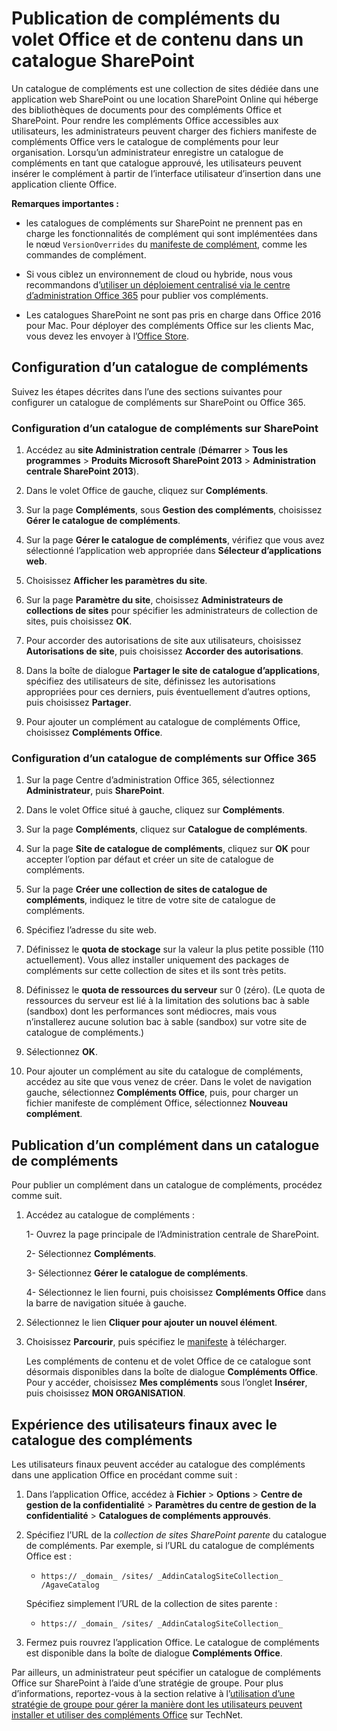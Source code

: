 # <a name="publish-task-pane-and-content-add-ins-to-a-sharepoint-catalog"></a>Publication de compléments du volet Office et de contenu dans un catalogue SharePoint

Un catalogue de compléments est une collection de sites dédiée dans une application web SharePoint ou une location SharePoint Online qui héberge des bibliothèques de documents pour des compléments Office et SharePoint. Pour rendre les compléments Office accessibles aux utilisateurs, les administrateurs peuvent charger des fichiers manifeste de compléments Office vers le catalogue de compléments pour leur organisation. Lorsqu’un administrateur enregistre un catalogue de compléments en tant que catalogue approuvé, les utilisateurs peuvent insérer le complément à partir de l’interface utilisateur d’insertion dans une application cliente Office.

**Remarques importantes :** 

- les catalogues de compléments sur SharePoint ne prennent pas en charge les fonctionnalités de complément qui sont implémentées dans le nœud `VersionOverrides` du [manifeste de complément](../overview/add-in-manifests.md), comme les commandes de complément.

- Si vous ciblez un environnement de cloud ou hybride, nous vous recommandons d’[utiliser un déploiement centralisé via le centre d’administration Office 365](publish/centralized-deployment.md) pour publier vos compléments.

- Les catalogues SharePoint ne sont pas pris en charge dans Office 2016 pour Mac. Pour déployer des compléments Office sur les clients Mac, vous devez les envoyer à l’[Office Store](http://msdn.microsoft.com/library/ff075782-1303-4517-91cc-b3d730e9b9ae%28Office.15%29.aspx).   

## <a name="set-up-an-add-in-catalog"></a>Configuration d’un catalogue de compléments

Suivez les étapes décrites dans l’une des sections suivantes pour configurer un catalogue de compléments sur SharePoint ou Office 365.

### <a name="to-set-up-an-add-in-catalog-on-sharepoint"></a>Configuration d’un catalogue de compléments sur SharePoint

1. Accédez au **site Administration centrale** (**Démarrer** > **Tous les programmes** > **Produits Microsoft SharePoint 2013** > **Administration centrale SharePoint 2013**).
    
2. Dans le volet Office de gauche, cliquez sur  **Compléments**.
    
3. Sur la page  **Compléments**, sous  **Gestion des compléments**, choisissez  **Gérer le catalogue de compléments**.
    
4. Sur la page  **Gérer le catalogue de compléments**, vérifiez que vous avez sélectionné l’application web appropriée dans  **Sélecteur d’applications web**.
    
5. Choisissez  **Afficher les paramètres du site**.
    
6. Sur la page  **Paramètre du site**, choisissez  **Administrateurs de collections de sites** pour spécifier les administrateurs de collection de sites, puis choisissez **OK**.
    
7. Pour accorder des autorisations de site aux utilisateurs, choisissez  **Autorisations de site**, puis choisissez  **Accorder des autorisations**.
    
8. Dans la boîte de dialogue  **Partager le site de catalogue d’applications**, spécifiez des utilisateurs de site, définissez les autorisations appropriées pour ces derniers, puis éventuellement d’autres options, puis choisissez  **Partager**.
    
9. Pour ajouter un complément au catalogue de compléments Office, choisissez **Compléments Office**.

### <a name="to-set-up-an-add-in-catalog-on-office-365"></a>Configuration d’un catalogue de compléments sur Office 365

1. Sur la page Centre d’administration Office 365, sélectionnez **Administrateur**, puis **SharePoint**.
    
2. Dans le volet Office situé à gauche, cliquez sur  **Compléments**.
    
3. Sur la page  **Compléments**, cliquez sur  **Catalogue de compléments**.
    
4. Sur la page  **Site de catalogue de compléments**, cliquez sur  **OK** pour accepter l’option par défaut et créer un site de catalogue de compléments.
    
5. Sur la page  **Créer une collection de sites de catalogue de compléments**, indiquez le titre de votre site de catalogue de compléments.
    
6. Spécifiez l’adresse du site web.
    
7. Définissez le **quota de stockage** sur la valeur la plus petite possible (110 actuellement). Vous allez installer uniquement des packages de compléments sur cette collection de sites et ils sont très petits.
    
8. Définissez le **quota de ressources du serveur** sur 0 (zéro). (Le quota de ressources du serveur est lié à la limitation des solutions bac à sable (sandbox) dont les performances sont médiocres, mais vous n’installerez aucune solution bac à sable (sandbox) sur votre site de catalogue de compléments.)
    
9. Sélectionnez **OK**.
    
10. Pour ajouter un complément au site du catalogue de compléments, accédez au site que vous venez de créer. Dans le volet de navigation gauche, sélectionnez **Compléments Office**, puis, pour charger un fichier manifeste de complément Office, sélectionnez **Nouveau complément**.

## <a name="publish-an-add-in-to-an-add-in-catalog"></a>Publication d’un complément dans un catalogue de compléments

Pour publier un complément dans un catalogue de compléments, procédez comme suit.

1. Accédez au catalogue de compléments :

    1- Ouvrez la page principale de l’Administration centrale de SharePoint.
    
    2- Sélectionnez **Compléments**.
    
    3- Sélectionnez **Gérer le catalogue de compléments**.
    
    4- Sélectionnez le lien fourni, puis choisissez **Compléments Office** dans la barre de navigation située à gauche.
    
2. Sélectionnez le lien **Cliquer pour ajouter un nouvel élément**.
    
3. Choisissez **Parcourir**, puis spécifiez le [manifeste](../../docs/overview/add-in-manifests.md) à télécharger.
    
    Les compléments de contenu et de volet Office de ce catalogue sont désormais disponibles dans la boîte de dialogue **Compléments Office**. Pour y accéder, choisissez **Mes compléments** sous l’onglet **Insérer**, puis choisissez **MON ORGANISATION**.

## <a name="end-user-experience-with-the-add-in-catalog"></a>Expérience des utilisateurs finaux avec le catalogue des compléments

Les utilisateurs finaux peuvent accéder au catalogue des compléments dans une application Office en procédant comme suit :

1. Dans l’application Office, accédez à **Fichier**  >  **Options**  >  **Centre de gestion de la confidentialité**  >  **Paramètres du centre de gestion de la confidentialité**  >  **Catalogues de compléments approuvés**.
    
2. Spécifiez l’URL de la _collection de sites SharePoint parente_ du catalogue de compléments. Par exemple, si l’URL du catalogue de compléments Office est :
    
    - `https:// _domain_ /sites/ _AddinCatalogSiteCollection_ /AgaveCatalog`
    
    Spécifiez simplement l’URL de la collection de sites parente :
    
    - `https:// _domain_ /sites/ _AddinCatalogSiteCollection_`
    
3. Fermez puis rouvrez l’application Office. Le catalogue de compléments est disponible dans la boîte de dialogue **Compléments Office**.

Par ailleurs, un administrateur peut spécifier un catalogue de compléments Office sur SharePoint à l’aide d’une stratégie de groupe. Pour plus d’informations, reportez-vous à la section relative à l’[utilisation d’une stratégie de groupe pour gérer la manière dont les utilisateurs peuvent installer et utiliser des compléments Office](https://technet.microsoft.com/en-us/library/jj219429.aspx#BKMK_GP) sur TechNet.

